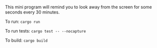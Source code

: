 This mini program will remind you to look away from the screen for some seconds every 30 minutes.

To run: `cargo run`

To run tests: `cargo test -- --nocapture`

To build: `cargo build`